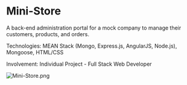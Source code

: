 # Mini-Store
A back-end administration portal for a mock company to manage their customers, products, and orders.

Technologies: MEAN Stack (Mongo, Express.js, AngularJS, Node.js), Mongoose, HTML/CSS

Involvement: Individual Project - Full Stack Web Developer

<img src="/static/assets/images/Mini-Store.png" alt="Mini-Store.png">
